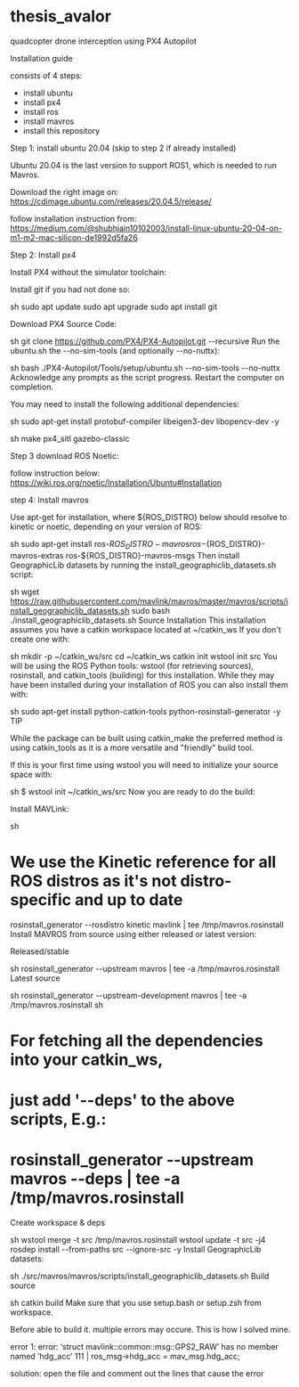# thesis_avalor
quadcopter drone interception using PX4 Autopilot


Installation guide

consists of 4 steps: 
- install ubuntu
- install px4
- install ros
- install mavros
- install this repository

Step 1: install ubuntu 20.04 (skip to step 2 if already installed)

Ubuntu 20.04 is the last version to support ROS1, which is needed to run Mavros. 

Download the right image on: 
https://cdimage.ubuntu.com/releases/20.04.5/release/

follow installation instruction from: 
https://medium.com/@shubhjain10102003/install-linux-ubuntu-20-04-on-m1-m2-mac-silicon-de1992d5fa26

Step 2: Install px4

Install PX4 without the simulator toolchain:

Install git if you had not done so: 

sh
sudo apt update
sudo apt upgrade
sudo apt install git

Download PX4 Source Code: 

sh
git clone https://github.com/PX4/PX4-Autopilot.git --recursive
Run the ubuntu.sh the --no-sim-tools (and optionally --no-nuttx):

sh
bash ./PX4-Autopilot/Tools/setup/ubuntu.sh --no-sim-tools --no-nuttx
Acknowledge any prompts as the script progress.
Restart the computer on completion.

You may need to install the following additional dependencies:

sh
sudo apt-get install protobuf-compiler libeigen3-dev libopencv-dev -y

sh
make px4_sitl gazebo-classic

Step 3 download ROS Noetic: 

follow instruction below: 
https://wiki.ros.org/noetic/Installation/Ubuntu#Installation

step 4: Install mavros

Use apt-get for installation, where ${ROS_DISTRO} below should resolve to kinetic or noetic, depending on your version of ROS:

sh
sudo apt-get install ros-${ROS_DISTRO}-mavros ros-${ROS_DISTRO}-mavros-extras ros-${ROS_DISTRO}-mavros-msgs
Then install GeographicLib datasets by running the install_geographiclib_datasets.sh script:

sh
wget https://raw.githubusercontent.com/mavlink/mavros/master/mavros/scripts/install_geographiclib_datasets.sh
sudo bash ./install_geographiclib_datasets.sh
Source Installation
This installation assumes you have a catkin workspace located at ~/catkin_ws If you don't create one with:

sh
mkdir -p ~/catkin_ws/src
cd ~/catkin_ws
catkin init
wstool init src
You will be using the ROS Python tools: wstool (for retrieving sources), rosinstall, and catkin_tools (building) for this installation. While they may have been installed during your installation of ROS you can also install them with:

sh
sudo apt-get install python-catkin-tools python-rosinstall-generator -y
TIP

While the package can be built using catkin_make the preferred method is using catkin_tools as it is a more versatile and "friendly" build tool.

If this is your first time using wstool you will need to initialize your source space with:

sh
$ wstool init ~/catkin_ws/src
Now you are ready to do the build:

Install MAVLink:

sh
# We use the Kinetic reference for all ROS distros as it's not distro-specific and up to date
rosinstall_generator --rosdistro kinetic mavlink | tee /tmp/mavros.rosinstall
Install MAVROS from source using either released or latest version:

Released/stable

sh
rosinstall_generator --upstream mavros | tee -a /tmp/mavros.rosinstall
Latest source

sh
rosinstall_generator --upstream-development mavros | tee -a /tmp/mavros.rosinstall
sh
# For fetching all the dependencies into your catkin_ws,
# just add '--deps' to the above scripts, E.g.:
#   rosinstall_generator --upstream mavros --deps | tee -a /tmp/mavros.rosinstall
Create workspace & deps

sh
wstool merge -t src /tmp/mavros.rosinstall
wstool update -t src -j4
rosdep install --from-paths src --ignore-src -y
Install GeographicLib datasets:

sh
./src/mavros/mavros/scripts/install_geographiclib_datasets.sh
Build source

sh
catkin build
Make sure that you use setup.bash or setup.zsh from workspace.


Before able to build it. multiple errors may occure. This is how I solved mine. 


error 1: 
error: ‘struct mavlink::common::msg::GPS2_RAW’ has no member named ‘hdg_acc’
  111 |   ros_msg->hdg_acc           = mav_msg.hdg_acc;

solution: open the file and comment out the lines that cause the error



